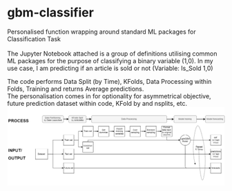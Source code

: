 # gbm-classifier
Personalised function wrapping around standard ML packages for Classification Task<br>
<br>
The Jupyter Notebook attached is a group of definitions utilising common ML packages for the purpose of classifying a binary variable (1,0). 
In my use case, I am predicting if an article is sold or not (Variable: Is_Sold 1,0) <br>

The code performs Data Split (by Time), KFolds, Data Processing within Folds, Training and returns Average predictions.<br>
The personalisation comes in for optionality for asymmetrical objective, future prediction dataset within code, KFold by and nsplits, etc.
<br> 
![alt text](https://github.com/pillowtann/gbm-classifier/blob/master/Code%20Flow.png)
